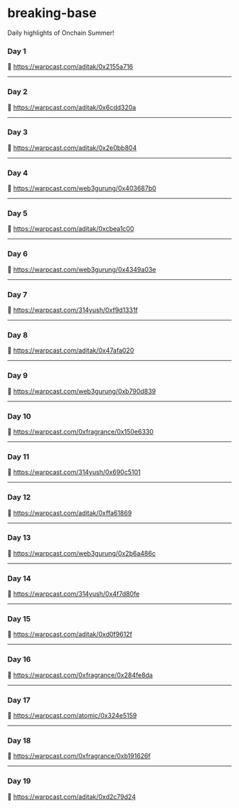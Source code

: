 # breaking-base
Daily highlights of Onchain Summer!


### Day 1
🔗 https://warpcast.com/aditak/0x2155a716

------

### Day 2
🔗 https://warpcast.com/aditak/0x6cdd320a

------

### Day 3
🔗 https://warpcast.com/aditak/0x2e0bb804

------

### Day 4
🔗 https://warpcast.com/web3gurung/0x403687b0

------

### Day 5
🔗 https://warpcast.com/aditak/0xcbea1c00

------

### Day 6
🔗 https://warpcast.com/web3gurung/0x4349a03e

------

### Day 7
🔗 https://warpcast.com/314yush/0xf9d1331f

------

### Day 8
🔗 https://warpcast.com/aditak/0x47afa020

------

### Day 9
🔗 https://warpcast.com/web3gurung/0xb790d839

------

### Day 10
🔗 https://warpcast.com/0xfragrance/0x150e6330

------

### Day 11
🔗 https://warpcast.com/314yush/0x690c5101

------

### Day 12
🔗 https://warpcast.com/aditak/0xffa61869

------

### Day 13
🔗 https://warpcast.com/web3gurung/0x2b6a486c

------

### Day 14
🔗 https://warpcast.com/314yush/0x4f7d80fe

------

### Day 15
🔗 https://warpcast.com/aditak/0xd0f9612f

------

### Day 16
🔗 https://warpcast.com/0xfragrance/0x284fe8da

------

### Day 17
🔗 https://warpcast.com/atomic/0x324e5159

------

### Day 18
🔗 https://warpcast.com/0xfragrance/0xb191626f

------

### Day 19
🔗 https://warpcast.com/aditak/0xd2c79d24